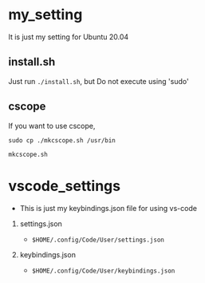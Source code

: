 # my_setting
It is just my setting for Ubuntu 20.04

## install.sh
Just run `./install.sh`, but Do not execute using 'sudo'

## cscope
If you want to use cscope,
```console
sudo cp ./mkcscope.sh /usr/bin

mkcscope.sh
```

# vscode_settings
- This is just my keybindings.json file for using vs-code

1. settings.json
	- `$HOME/.config/Code/User/settings.json`

2. keybindings.json
	- `$HOME/.config/Code/User/keybindings.json`
